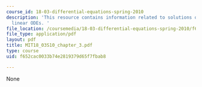 ```yaml
---
course_id: 18-03-differential-equations-spring-2010
description: 'This resource contains information related to solutions of first order
  linear ODEs. '
file_location: /coursemedia/18-03-differential-equations-spring-2010/f652cac0033b74e2819379d65f7fbab8_MIT18_03S10_chapter_3.pdf
file_type: application/pdf
layout: pdf
title: MIT18_03S10_chapter_3.pdf
type: course
uid: f652cac0033b74e2819379d65f7fbab8

---
```

None